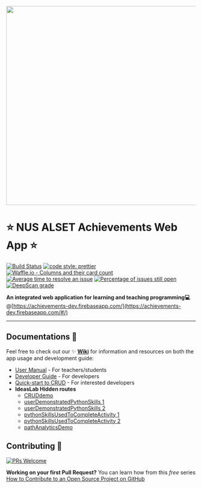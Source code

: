 <p align="center">
  <a href="https://achievements-dev.firebaseapp.com/#/home" target="_blank" rel="noopener noreferrer">
    <img width="530" src="https://github.com/FeynmanDNA/achievements/blob/WikiandReadME/src/assets/NUS_ALSET_Achievements_Logo.png">
  </a>
</p>

# :star: NUS ALSET Achievements Web App :star:

[![Build Status](https://travis-ci.org/NUS-ALSET/achievements.svg?branch=master)](https://travis-ci.org/NUS-ALSET/achievements)
[![code style: prettier](https://img.shields.io/badge/code_style-prettier-ff69b4.svg?style=flat-square)](https://github.com/prettier/prettier)
[![Waffle.io - Columns and their card count](https://badge.waffle.io/NUS-ALSET/achievements.svg?columns=all)](https://waffle.io/NUS-ALSET/achievements)
[![Average time to resolve an issue](http://isitmaintained.com/badge/resolution/NUS-ALSET/achievements.svg)](http://isitmaintained.com/project/NUS-ALSET/achievements "Average time to resolve an issue")
[![Percentage of issues still open](http://isitmaintained.com/badge/open/NUS-ALSET/achievements.svg)](http://isitmaintained.com/project/NUS-ALSET/achievements "Percentage of issues still open")
[![DeepScan grade](https://deepscan.io/api/teams/2993/projects/4550/branches/36873/badge/grade.svg)](https://deepscan.io/dashboard#view=project&tid=2993&pid=4550&bid=36873)

**An integrated web application for learning and teaching programming:computer:**
@[https://achievements-dev.firebaseapp.com/](https://achievements-dev.firebaseapp.com/#/)

***

## Documentations :blue_book:
Feel free to check out our :sparkles: **[Wiki](https://github.com/NUS-ALSET/achievements/wiki)** for information and resources on both the app usage and development guide:
- [User Manual](https://github.com/NUS-ALSET/achievements/wiki/User-Manual) - For teachers/students
- [Developer Guide](https://github.com/NUS-ALSET/achievements/wiki/Get-Started-With-Development) - For developers
- [Quick-start to CRUD](https://github.com/NUS-ALSET/achievements/tree/master/src/containers/IdeaLab) - For interested developers
- **IdeasLab Hidden routes**
  - [CRUDdemo](https://achievements-dev.firebaseapp.com/#/cruddemo)
  - [userDemonstratedPythonSkills 1](https://achievements-dev.firebaseapp.com/#/userDemonstratedPythonSkills/I9nQZbQ5xMdklnudDqGfh1ucOZz2)
  - [userDemonstratedPythonSkills 2](https://achievements-dev.firebaseapp.com/#/userDemonstratedPythonSkills/eVJVC9kde3QSiXAP989kivD9SZn2)
  - [pythonSkillsUsedToCompleteActivity 1](https://achievements-dev.firebaseapp.com/#/pythonSkillsUsedToCompleteActivity/-LQDD5WH97uRniQzCgCQ)
  - [pythonSkillsUsedToCompleteActivity 2](https://achievements-dev.firebaseapp.com/#/pythonSkillsUsedToCompleteActivity/-LMkKzS2y9I-A_e4ScmP)
  - [pathAnalyticsDemo](https://achievements-dev.firebaseapp.com/#/pathanalyticsdemo)
  
  

## Contributing :gift:

[![PRs Welcome](https://img.shields.io/badge/PRs-welcome-brightgreen.svg?style=flat-square)](http://makeapullrequest.com)

**Working on your first Pull Request?** You can learn how from this *free* series [How to Contribute to an Open Source Project on GitHub](https://egghead.io/series/how-to-contribute-to-an-open-source-project-on-github)
